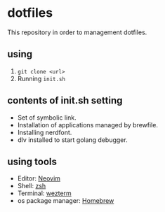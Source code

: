 # dotfiles

This repository in order to management dotfiles.

## using

1. `git clone <url>`
2. Running `init.sh`

## contents of init.sh setting

- Set of symbolic link.
- Installation of applications managed by brewfile.
- Installing nerdfont.
- dlv installed to start golang debugger.

## using tools

- Editor: [Neovim](https://github.com/neovim/neovim)
- Shell: [zsh](https://sourceforge.net/p/zsh/code/ci/master/tree/)
- Terminal: [wezterm](https://wezfurlong.org/wezterm/)
- os package manager: [Homebrew](https://brew.sh/index_ja)
